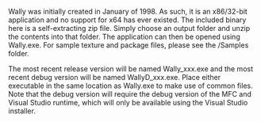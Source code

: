 
Wally was initially created in January of 1998.  As such, it is an x86/32-bit application and no support for x64 has ever existed.  The included binary here is a self-extracting zip file.  Simply choose an output folder and unzip the contents into that folder.  The application can then be opened using Wally.exe.  For sample texture and package files, please see the /Samples folder.

The most recent release version will be named Wally_xxx.exe and the most recent debug version will be named WallyD_xxx.exe.  Place either executable in the same location as Wally.exe to make use of common files.  Note that the debug version will require the debug version of the MFC and Visual Studio runtime, which will only be available using the Visual Studio installer.  
